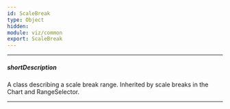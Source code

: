 ```yaml
---
id: ScaleBreak
type: Object
hidden: 
module: viz/common
export: ScaleBreak
---
```

---
##### shortDescription
A class describing a scale break range. Inherited by scale breaks in the Chart and RangeSelector.

---
